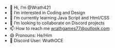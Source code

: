 - 👋 Hi, I’m @Wrath421
- 👀 I’m interested in Coding and Design
- 🌱 I’m currently learning Java Script and Html/CSS
- 💞️ I’m looking to collaborate on Discord projects
- 📫 How to reach me wrathgames77@outlook.com
- 😄 Pronouns: He/Him
- 🧑 Discord User: WrathOCE
